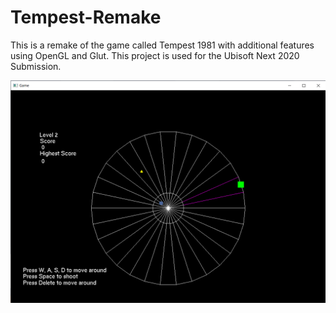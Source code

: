# Tempest-Remake
This is a remake of the game called Tempest 1981 with additional features using OpenGL and Glut.
This project is used for the Ubisoft Next 2020 Submission.

![](NEXTShowcase_Programming_LongTieu/Capture.PNG)
